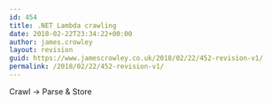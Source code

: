 ```yaml
---
id: 454
title: .NET Lambda crawling
date: 2018-02-22T23:34:22+00:00
author: james.crowley
layout: revision
guid: https://www.jamescrowley.co.uk/2018/02/22/452-revision-v1/
permalink: /2018/02/22/452-revision-v1/
---
```

Crawl -> Parse & Store